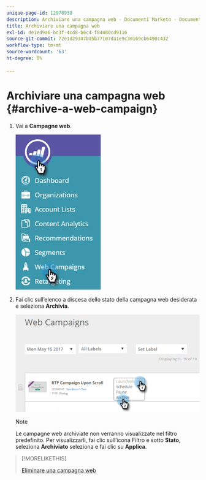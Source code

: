 ```yaml
---
unique-page-id: 12978938
description: Archiviare una campagna web - Documenti Marketo - Documentazione del prodotto
title: Archiviare una campagna web
exl-id: de1ed9a6-bc3f-4cd8-b6c4-f84480cd9116
source-git-commit: 72e1d29347bd5b77107da1e9c30169cb6490c432
workflow-type: tm+mt
source-wordcount: '63'
ht-degree: 0%

---
```


# Archiviare una campagna web {#archive-a-web-campaign}

1. Vai a **Campagne web**.

   ![](assets/one.jpg)

1. Fai clic sull’elenco a discesa dello stato della campagna web desiderata e seleziona **Archivia**.

   ![](assets/two-3.png)

   >[!NOTE]
   >
   >Le campagne web archiviate non verranno visualizzate nel filtro predefinito. Per visualizzarli, fai clic sull’icona Filtro e sotto **Stato**, seleziona **Archiviato** seleziona e fai clic su **Applica**.

>[!MORELIKETHIS]
>
>[Eliminare una campagna web](/help/marketo/product-docs/web-personalization/working-with-web-campaigns/delete-a-web-campaign.md)
